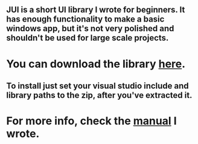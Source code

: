 ## JUI is a short UI library I wrote for beginners. It has enough functionality to make a basic windows app, but it's not very polished and shouldn't be used for large scale projects.

# You can download the library [here](https://github.com/jptr218/jui/raw/main/jui.zip). 
## To install just set your visual studio include and library paths to the zip, after you've extracted it.

# For more info, check the [manual](https://github.com/jptr218/jui/blob/main/man/getting_started.md) I wrote.

